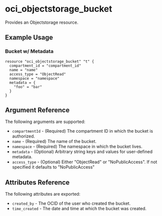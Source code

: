 # oci\_objectstorage\_bucket

Provides an Objectstorage resource.

## Example Usage

### Bucket w/ Metadata

```
resource "oci_objectstorage_bucket" "t" {
  compartment_id = "compartment_id"
  name = "name"
  access_type = "ObjectRead"
  namespace = "namespace"
  metadata = {
    "foo" = "bar"
  }
}
```

## Argument Reference

The following arguments are supported:

* `compartmentId` - (Required) The compartment ID in which the bucket is authorized.
* `name` - (Required) The name of the bucket.
* `namespace` - (Required) The namespace in which the bucket lives.
* `metadata` - (Optional) Arbitrary string keys and values for user-defined metadata.
* `access_type` - (Optional) Either "ObjectRead" or "NoPublicAccess". If not specified it defaults to "NoPublicAccess"

## Attributes Reference

The following attributes are exported:

* `created_by` - The OCID of the user who created the bucket.
* `time_created` - The date and time at which the bucket was created.
